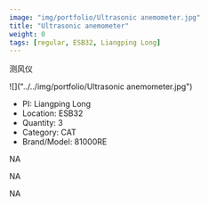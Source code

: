 ```yaml
---
image: "img/portfolio/Ultrasonic anemometer.jpg"
title: "Ultrasonic anemometer"
weight: 0
tags: [regular, ESB32, Liangping Long]
---
```


测风仪

<!--more-->

![]("../../img/portfolio/Ultrasonic anemometer.jpg")

- PI: Liangping Long
- Location: ESB32
- Quantity: 3
- Category: CAT
- Brand/Model: 81000RE

NA

NA

NA

